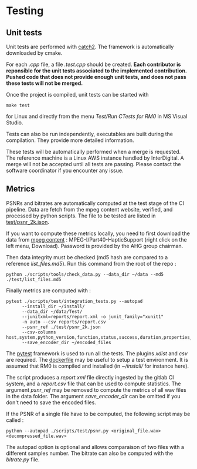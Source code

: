 # Testing

## Unit tests

Unit tests are performed with [catch2](https://github.com/catchorg/Catch2). The framework is automatically downloaded by cmake.

For each *.cpp* file, a file *.test.cpp* should be created. **Each contributor is reponsible for the unit tests associated to the implemented contribution. Pushed code that does not provide enough unit tests, and does not pass these tests will not be merged.**

Once the project is compiled, unit tests can be started with
```shell
make test
```
for Linux and directly from the menu *Test/Run CTests for RM0* in MS Visual Studio.

Tests can also be run independently, executables are built during the compilation. They provide more detailed information.

These tests will be automatically performed when a merge is requested. The reference machine is a Linux AWS instance handled by InterDigital. A merge will not be accepted until all tests are passing. Please contact the software coordinator if you encounter any issue.

## Metrics

PSNRs and bitrates are automatically computed at the test stage of the CI pipeline. Data are fetch from the mpeg content website, verified, and processed by python scripts. The file to be tested are listed in [test/psnr_2k.json](../test/psnr_2k.json).

If you want to compute these metrics locally, you need to first download the data from [mpeg content](https://mpegfs.int-evry.fr/mpegcontent) : MPEG-I/Part40-HapticSupport (right click on the left menu, Download). Password is provided by the AHG group chairman.

Then data integrity must be checked (md5 hash are compared to a reference *list_files.md5*). Run this command from the root of the repo :
```shell
python ./scripts/tools/check_data.py --data_dir ~/data --md5 ./test/list_files.md5
```

Finally metrics are computed with :
```shell
pytest ./scripts/test/integration_tests.py --autopad 
      --install_dir ~/install/ 
      --data_dir ~/data/Test/
      --junitxml=reports/report.xml -o junit_family="xunit1" 
      -n auto --csv reports/report.csv 
      --psnr_ref ./test/psnr_2k.json
      --csv-columns host,system,python_version,function,status,success,duration,properties_as_columns
      --save_encoder_dir ~/encoded_files
```
The [pytest](https://docs.pytest.org/) framework is used to run all the tests. The plugins *xdist* and *csv* are required. The [dockerfile](../scripts/docker/integration_tests/) may be useful to setup a test environment. It is assumed that RM0 is compiled and installed (in *~/install/* for instance here).

The script produces a *report.xml* file directly ingested by the gitlab CI system, and a *report.csv* file that can be used to compute statistics. The argument *psnr_ref* may be removed to compute the metrics of all wav files in the data folder. The argument *save_encoder_dir* can be omitted if you don't need to save the encoded files.

If the PSNR of a single file have to be computed, the following script may be called :
```shell
python --autopad ./scripts/test/psnr.py <original_file.wav> <decompressed_file.wav>
```
The autopad option is optional and allows comparaison of two files with a different samples number. The bitrate can also be computed with the *bitrate.py* file.